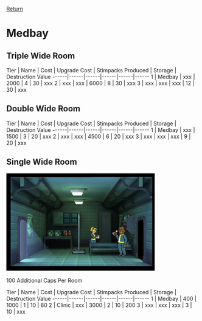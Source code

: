 [Return](../README.md)

Medbay
===========

## Triple Wide Room

Tier | Name | Cost | Upgrade Cost | Stimpacks Produced | Storage | Destruction Value
------|------|------|------|------|------
1 | Medbay | xxx | 2000 | 4 | 30 | xxx
2 | xxx | xxx | 6000 | 8 | 30 | xxx
3 | xxx | xxx | xxx | 12 | 30 | xxx

## Double Wide Room

Tier | Name | Cost | Upgrade Cost | Stimpacks Produced | Storage | Destruction Value
------|------|------|------|------|------
1 | Medbay | xxx | 1500 | 3 | 20 | xxx
2 | xxx | xxx | 4500 | 6 | 20 | xxx
3 | xxx | xxx | xxx | 9 | 20 | xxx

## Single Wide Room

![Medbay](t1images/t1singlemedbay.jpg)

100 Additional Caps Per Room

Tier | Name | Cost | Upgrade Cost | Stimpacks Produced | Storage | Destruction Value
------|------|------|------|------|------
1 | Medbay | 400 | 1000 | 1 | 10 | 80
2 | Clinic | xxx | 3000 | 2 | 10 | 200
3 | xxx | xxx | xxx | 3 | 10 | xxx
